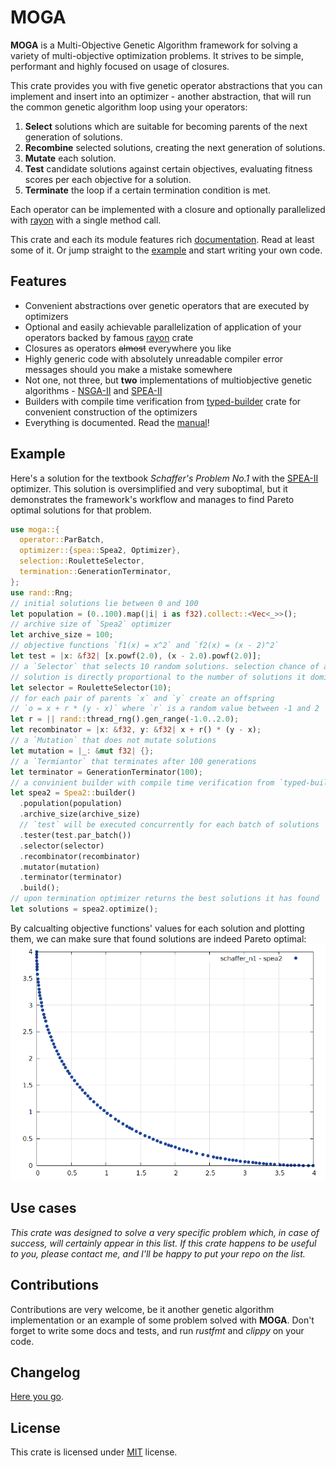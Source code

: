 # MOGA

**MOGA** is a Multi-Objective Genetic Algorithm framework for solving a variety
of multi-objective optimization problems. It strives to be simple, performant
and highly focused on usage of closures.

This crate provides you with five genetic operator abstractions that you can
implement and insert into an optimizer - another abstraction, that will run the
common genetic algorithm loop using your operators:

1. **Select** solutions which are suitable for becoming parents of the next
   generation of solutions.
2. **Recombine** selected solutions, creating the next generation of solutions.
3. **Mutate** each solution.
4. **Test** candidate solutions against certain objectives, evaluating fitness
   scores per each objective for a solution.
5. **Terminate** the loop if a certain termination condition is met.

Each operator can be implemented with a closure and optionally parallelized
with [rayon](https://crates.io/crates/rayon) with a single method call.

This crate and each its module features rich [documentation](https://docs.rs/moga).
Read at least some of it. Or jump straight to the [example](#example) and start
writing your own code.

## Features

- Convenient abstractions over genetic operators that are executed by
  optimizers
- Optional and easily achievable parallelization of application of your
  operators backed by famous [rayon](https://crates.io/crates/rayon) crate
- Closures as operators ~~almost~~ everywhere you like
- Highly generic code with absolutely unreadable compiler error messages should
  you make a mistake somewhere
- Not one, not three, but **two** implementations of multiobjective genetic
  algorithms - [NSGA-II] and [SPEA-II]
- Builders with compile time verification from
  [typed-builder](https://crates.io/crates/typed-builder) crate for convenient
  construction of the optimizers
- Everything is documented. Read the [manual](https://docs.rs/moga)!

## Example

Here's a solution for the textbook *Schaffer's Problem No.1* with the [SPEA-II]
optimizer. This solution is oversimplified and very suboptimal, but it
demonstrates the framework's workflow and manages to find Pareto optimal
solutions for that problem.
```rust
use moga::{
  operator::ParBatch,
  optimizer::{spea::Spea2, Optimizer},
  selection::RouletteSelector,
  termination::GenerationTerminator,
};
use rand::Rng;
// initial solutions lie between 0 and 100
let population = (0..100).map(|i| i as f32).collect::<Vec<_>>();
// archive size of `Spea2` optimizer
let archive_size = 100;
// objective functions `f1(x) = x^2` and `f2(x) = (x - 2)^2`
let test = |x: &f32| [x.powf(2.0), (x - 2.0).powf(2.0)];
// a `Selector` that selects 10 random solutions. selection chance of a
// solution is directly proportional to the number of solutions it dominates
let selector = RouletteSelector(10);
// for each pair of parents `x` and `y` create an offspring
// `o = x + r * (y - x)` where `r` is a random value between -1 and 2
let r = || rand::thread_rng().gen_range(-1.0..2.0);
let recombinator = |x: &f32, y: &f32| x + r() * (y - x);
// a `Mutation` that does not mutate solutions
let mutation = |_: &mut f32| {};
// a `Termiantor` that terminates after 100 generations
let terminator = GenerationTerminator(100);
// a convinient builder with compile time verification from `typed-builder` crate
let spea2 = Spea2::builder()
  .population(population)
  .archive_size(archive_size)
  // `test` will be executed concurrently for each batch of solutions
  .tester(test.par_batch())
  .selector(selector)
  .recombinator(recombinator)
  .mutator(mutation)
  .terminator(terminator)
  .build();
// upon termination optimizer returns the best solutions it has found
let solutions = spea2.optimize();
```
By calcualting objective functions' values for each solution and plotting them,
we can make sure that found solutions are indeed Pareto optimal:
![spea2 schaffer_n1 plot](./examples/spea2/schaffer_n1.png)

## Use cases

*This crate was designed to solve a very specific problem which, in case of
success, will certainly appear in this list. If this crate happens to be
useful to you, please contact me, and I'll be happy to put your repo on the
list.*

## Contributions

Contributions are very welcome, be it another genetic algorithm implementation
or an example of some problem solved with **MOGA**. Don't forget to write some
docs and tests, and run *rustfmt* and *clippy* on your code.

## Changelog

[Here you go](./CHANGELOG.md).

## License

This crate is licensed under [MIT](./LICENSE) license.

[NSGA-II]: https://sci2s.ugr.es/sites/default/files/files/Teaching/OtherPostGraduateCourses/Metaheuristicas/Deb_NSGAII.pdf
[SPEA-II]: https://www.research-collection.ethz.ch/bitstream/handle/20.500.11850/145755/eth-24689-01.pdf